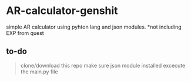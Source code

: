 # AR-calculator-genshit
simple AR calculator using pyhton lang and json modules.
*not including EXP from quest 

## to-do
> clone/download this repo
> make sure json module installed
> excecute the main.py file
